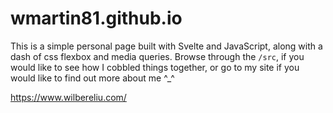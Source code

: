 # wmartin81.github.io
This is a simple personal page built with Svelte and JavaScript, along with a dash of css flexbox and media queries. Browse through the ```/src```, if you would like to see how I cobbled things together, or go to my site if you would like to find out more about me ^_^

https://www.wilbereliu.com/

